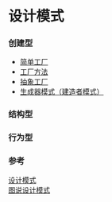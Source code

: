 设计模式
=========

### 创建型

- [简单工厂](./01-simple-factory)
- [工厂方法](./02-factory-method)
- [抽象工厂](./03-abstract-factory)
- [生成器模式（建造者模式）](./04-builder)


### 结构型


### 行为型


### 参考
[设计模式](https://www.wikiwand.com/zh-hans/%E8%AE%BE%E8%AE%A1%E6%A8%A1%E5%BC%8F%EF%BC%9A%E5%8F%AF%E5%A4%8D%E7%94%A8%E9%9D%A2%E5%90%91%E5%AF%B9%E8%B1%A1%E8%BD%AF%E4%BB%B6%E7%9A%84%E5%9F%BA%E7%A1%80)  
[图说设计模式](https://design-patterns.readthedocs.io/zh_CN/latest/index.html)

